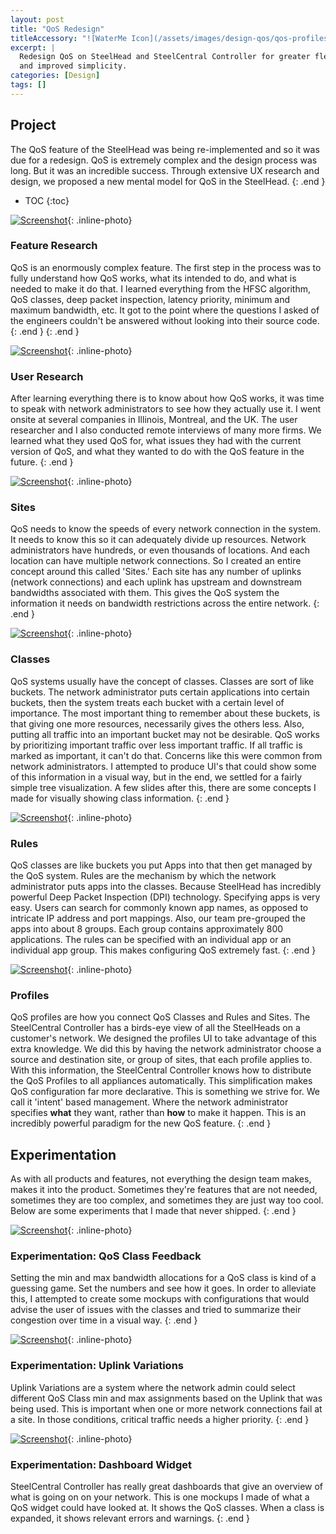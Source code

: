 ```yaml
---
layout: post
title: "QoS Redesign"
titleAccessory: "![WaterMe Icon](/assets/images/design-qos/qos-profiles-600.png){: .reflect}"
excerpt: |
  Redesign QoS on SteelHead and SteelCentral Controller for greater flexibility
  and improved simplicity.
categories: [Design]
tags: []
---
```


## Project
The QoS feature of the SteelHead was being re-implemented and so it was due for
a redesign. QoS is extremely complex and the design process was long. But it was
an incredible success. Through extensive UX research and design, we proposed a
new mental model for QoS in the SteelHead.
{: .end }

* TOC
{:toc}

[![Screenshot](/assets/images/design-qos/qos-feature-600.png)](/assets/images/design-qos/qos-feature-2k.png){: .inline-photo}
### Feature Research
QoS is an enormously complex feature. The first step in the process was to fully
understand how QoS works, what its intended to do, and what is needed to make it
do that. I learned everything from the HFSC algorithm, QoS classes, deep packet
inspection, latency priority, minimum and maximum bandwidth, etc. It got to the
point where the questions I asked of the engineers couldn't be answered without
looking into their source code.{: .end }
{: .end }

[![Screenshot](/assets/images/design-qos/qos-user-600.png)](/assets/images/design-qos/qos-user-2k.png){: .inline-photo}
### User Research
After learning everything there is to know about how QoS works, it was time to
speak with network administrators to see how they actually use it. I went onsite
at several companies in Illinois, Montreal, and the UK. The user researcher and
I also conducted remote interviews of many more firms. We learned what they used
QoS for, what issues they had with the current version of QoS, and what they
wanted to do with the QoS feature in the future.
{: .end }

[![Screenshot](/assets/images/design-qos/qos-sites-600.png)](/assets/images/design-qos/qos-sites-2k.png){: .inline-photo}
### Sites
QoS needs to know the speeds of every network connection in the system. It needs
to know this so it can adequately divide up resources. Network administrators
have hundreds, or even thousands of locations. And each location can have
multiple network connections. So I created an entire concept around this called
'Sites.' Each site has any number of uplinks (network connections) and each
uplink has upstream and downstream bandwidths associated with them. This gives
the QoS system the information it needs on bandwidth restrictions across the
entire network.
{: .end }

[![Screenshot](/assets/images/design-qos/qos-classes-600.png)](/assets/images/design-qos/qos-classes-2k.png){: .inline-photo}
### Classes
QoS systems usually have the concept of classes. Classes are sort of like
buckets. The network administrator puts certain applications into certain
buckets, then the system treats each bucket with a certain level of importance.
The most important thing to remember about these buckets, is that giving one
more resources, necessarily gives the others less. Also, putting all traffic
into an important bucket may not be desirable. QoS works by prioritizing
important traffic over less important traffic. If all traffic is marked as
important, it can't do that. Concerns like this were common from network
administrators. I attempted to produce UI's that could show some of this
information in a visual way, but in the end, we settled for a fairly simple tree
visualization. A few slides after this, there are some concepts I made for
visually showing class information.
{: .end }

[![Screenshot](/assets/images/design-qos/qos-classes-600.png)](/assets/images/design-qos/qos-classes-2k.png){: .inline-photo}
### Rules
QoS classes are like buckets you put Apps into that then get managed by the QoS
system. Rules are the mechanism by which the network administrator puts apps
into the classes. Because SteelHead has incredibly powerful Deep Packet
Inspection (DPI) technology. Specifying apps is very easy. Users can search for
commonly known app names, as opposed to intricate IP address and port mappings.
Also, our team pre-grouped the apps into about 8 groups. Each group contains
approximately 800 applications. The rules can be specified with an individual
app or an individual app group. This makes configuring QoS extremely fast.
{: .end }

[![Screenshot](/assets/images/design-qos/qos-profiles-600.png)](/assets/images/design-qos/qos-profiles-2k.png){: .inline-photo}
### Profiles
QoS profiles are how you connect QoS Classes and Rules and Sites. The
SteelCentral Controller has a birds-eye view of all the SteelHeads on a
customer's network. We designed the profiles UI to take advantage of this extra
knowledge. We did this by having the network administrator choose a source and
destination site, or group of sites, that each profile applies to. With this
information, the SteelCentral Controller knows how to distribute the QoS
Profiles to all appliances automatically. This simplification makes QoS
configuration far more declarative. This is something we strive for. We call it
'intent' based management. Where the network administrator specifies **what**
they want, rather than **how** to make it happen. This is an incredibly powerful
paradigm for the new QoS feature.
{: .end }

## Experimentation
As with all products and features, not everything the design team makes, makes
it into the product. Sometimes they're features that are not needed, sometimes
they are too complex, and sometimes they are just way too cool. Below are some
experiments that I made that never shipped.
{: .end }

[![Screenshot](/assets/images/design-qos/qos-profile-experiment1-600.png)](/assets/images/design-qos/qos-profile-experiment1-2k.png){: .inline-photo}
### Experimentation: QoS Class Feedback
Setting the min and max bandwidth allocations for a QoS class is kind of a
guessing game. Set the numbers and see how it goes. In order to alleviate
this, I attempted to create some mockups with configurations that would
advise the user of issues with the classes and tried to summarize their
congestion over time in a visual way.
{: .end }

[![Screenshot](/assets/images/design-qos/qos-profile-experiment2-600.png)](/assets/images/design-qos/qos-profile-experiment2-2k.png){: .inline-photo}
### Experimentation: Uplink Variations
Uplink Variations are a system where the network admin could select
different QoS Class min and max assignments based on the Uplink that was
being used. This is important when one or more network connections fail at a
site. In those conditions, critical traffic needs a higher priority.
{: .end }

[![Screenshot](/assets/images/design-qos/qos-dashboard-experiment-600.png)](/assets/images/design-qos/qos-dashboard-experiment-2k.png){: .inline-photo}
### Experimentation: Dashboard Widget
SteelCentral Controller has really great dashboards that give an overview of
what is going on on your network. This is one mockups I made of what a QoS
widget could have looked at. It shows the QoS classes. When a class is
expanded, it shows relevant errors and warnings.
{: .end }